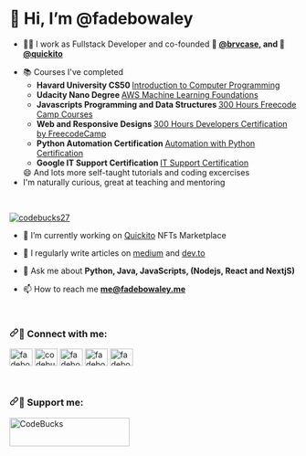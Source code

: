 
<h1> 👋 Hi, I’m @fadebowaley </h1>

<ul dir="auto">
  <li>🧑‍💻 I work as Fullstack Developer and co-founded <b> 💼 <a href="https://brvcase.com"> @brvcase,</a> and 🦜<a href="https://brvcase.com"> @quickito</a></b>  </li>
  <p dir="auto"><g-emoji class="g-emoji" alias="telescope" fallback-src="https://github.githubassets.com/images/icons/emoji/unicode/1f52d.png"</g-emoji> 
    <li>📚 Courses I've completed 
      <ul>
        <li><b>Havard University CS50 </b><a href="https://www.edx.org/course/cs50s-computer-science-for-business-professionals?g_acctid=724-505-4034&g_campaign=gs-b2c-nonbrand-tier1geo-partner-harvard-core&g_campaignid=15417765031&g_adgroupid=131210224518&g_adid=565368056846&g_keyword=&g_keywordid=dsa-1432070230256&g_network=g&utm_source=google&utm_campaign=gs-b2c-nonbrand-tier1geo-partner-harvard-core&utm_medium=cpc&utm_term=&hsa_acc=7245054034&hsa_cam=15417765031&hsa_grp=131210224518&hsa_ad=565368056846&hsa_src=g&hsa_tgt=dsa-1432070230256&hsa_kw=&hsa_mt=&hsa_net=adwords&hsa_ver=3&gclid=CjwKCAiAsYyRBhACEiwAkJFKonoZ5c9chKUyfw0X8hwE1sIfbnoWpu5fd0g4lBVKw_8YXbe-QjDwHxoCbHUQAvD_BwE">Introduction to Computer Programming</a></li>
         <li><b> Udacity Nano Degree </b><a href="https://graduation.udacity.com/api/graduation/certificate/UTWPKPMJ/download"> AWS Machine Learning Foundations</a></li>
        <li><b>Javascripts Programming and Data Structures </b><a href="https://www.freecodecamp.org/certification/fadebowaley/javascript-algorithms-and-data-structures">300 Hours Freecode Camp Courses </a> </li>
        <li><b>Web and Responsive Designs </b><a href="https://www.freecodecamp.org/certification/fadebowaley/responsive-web-design">300 Hours Developers Certification by FreecodeCamp </a> </li>
        <li><b>Python Automation Certification </b> <a href="https://www.coursera.org/account/accomplishments/professional-cert/8MLCHC345YYC?utm_product=prof">Automation with Python Certification</a></li>
        <li><b>Google IT Support Certification </b> <a href="https://www.coursera.org/account/accomplishments/professional-cert/PDM93NLY6G56?utm_product=prof"> IT Support Certification</a>  </li>
      </ul> 
      😄 And lots more self-taught tutorials and coding excercises 
    </li>  
    <li> I'm naturally curious, great at teaching and mentoring </li>
</ul>

<br>
<p align="left" dir="auto"> <a target="_blank" rel="noopener noreferrer" href="https://camo.githubusercontent.com/e71ed38cb2185ef4d7f0c60fc71d36127eade0cd13c9dd9c2d3184e7f6b4c629/68747470733a2f2f6b6f6d617265762e636f6d2f67687076632f3f757365726e616d653d636f64656275636b733237266c6162656c3d50726f66696c65253230766965777326636f6c6f723d306537356236267374796c653d666c6174"><img src="https://camo.githubusercontent.com/e71ed38cb2185ef4d7f0c60fc71d36127eade0cd13c9dd9c2d3184e7f6b4c629/68747470733a2f2f6b6f6d617265762e636f6d2f67687076632f3f757365726e616d653d636f64656275636b733237266c6162656c3d50726f66696c65253230766965777326636f6c6f723d306537356236267374796c653d666c6174" alt="codebucks27" data-canonical-src="https://komarev.com/ghpvc/?username=codebucks27&amp;label=Profile%20views&amp;color=0e75b6&amp;style=flat" style="max-width: 100%;"></a> </p>


<ul dir="auto">
<li>
<p dir="auto"><g-emoji class="g-emoji" alias="telescope" fallback-src="https://github.githubassets.com/images/icons/emoji/unicode/1f52d.png">🔭</g-emoji> 
  I’m currently working on <a href="#" rel="nofollow">Quickito</a> NFTs Marketplace </p>
</li>
<li>
<p dir="auto"><g-emoji class="g-emoji" alias="memo" fallback-src="https://github.githubassets.com/images/icons/emoji/unicode/1f4dd.png">📝</g-emoji> 
  I regularly write articles on <a href="https://medium.com/@fadebowaley" rel="nofollow">medium</a> and <a href="https://dev.to/fadebowaley" rel="nofollow">dev.to</a></p>
</li>
<li>
<p dir="auto"><g-emoji class="g-emoji" alias="speech_balloon" fallback-src="https://github.githubassets.com/images/icons/emoji/unicode/1f4ac.png">💬</g-emoji> 
  Ask me about <strong>Python, Java, JavaScripts, (Nodejs, React and NextjS)</strong></p>
</li>
<li>
<p dir="auto"><g-emoji class="g-emoji" alias="mailbox" fallback-src="https://github.githubassets.com/images/icons/emoji/unicode/1f4eb.png">📫</g-emoji>
  How to reach me <strong><a href="mailto:me@fadebowaley.me">me@fadebowaley.me</a></strong></p>
</li>
</ul>



<br>
<h3 align="left" dir="auto"><a id="user-content--connect-with-me" class="anchor" aria-hidden="true" href="#-connect-with-me">
  <svg class="octicon octicon-link" viewBox="0 0 16 16" version="1.1" width="16" height="16" aria-hidden="true">
    <path fill-rule="evenodd" d="M7.775 3.275a.75.75 0 001.06 1.06l1.25-1.25a2 2 0 112.83 2.83l-2.5 2.5a2 2 0 01-2.83 0 .75.75 0 00-1.06 1.06 3.5 3.5 0 004.95 0l2.5-2.5a3.5 3.5 0 00-4.95-4.95l-1.25 1.25zm-4.69 9.64a2 2 0 010-2.83l2.5-2.5a2 2 0 012.83 0 .75.75 0 001.06-1.06 3.5 3.5 0 00-4.95 0l-2.5 2.5a3.5 3.5 0 004.95 4.95l1.25-1.25a.75.75 0 00-1.06-1.06l-1.25 1.25a2 2 0 01-2.83 0z"></path></svg></a><g-emoji class="g-emoji" alias="arrow_forward" fallback-src="https://github.githubassets.com/images/icons/emoji/unicode/25b6.png">💌</g-emoji> Connect with me:</h3>
<p align="left" dir="auto">
  <a href="https://www.youtube.com/c/fadebowaley" rel="nofollow"><img align="center" src="https://github.com/rahuldkjain/github-profile-readme-generator/raw/master/src/images/icons/Social/youtube.svg" alt="fadebowaley" height="30" width="40" style="max-width: 100%;"></a>
  <a href="https://dev.to/fadebowaley" rel="nofollow"><img align="center" src="https://camo.githubusercontent.com/f8e0e616833ecf1134ef8a02ca76725f9e83fcc505ed82e8fa88fab9d836726d/68747470733a2f2f6432666c746978307632653073622e636c6f756466726f6e742e6e65742f6465762d7261696e626f772e737667" alt="codebucks27" height="30" width="40" data-canonical-src="https://d2fltix0v2e0sb.cloudfront.net/dev-rainbow.svg" style="max-width: 100%;"></a>
  <a href="https://instagram.com/fadebowaley" rel="nofollow"><img align="center" src="https://github.com/rahuldkjain/github-profile-readme-generator/raw/master/src/images/icons/Social/instagram.svg" alt="fadebowaley" height="30" width="40" style="max-width: 100%;"></a>
<a href="https://twitter.com/fadebowaley" rel="nofollow"><img align="center" src="https://github.com/rahuldkjain/github-profile-readme-generator/raw/master/src/images/icons/Social/twitter.svg" alt="fadebowaley" height="30" width="40" style="max-width: 100%;"></a>
<a href="https://fb.com/fadebowaley" rel="nofollow"><img align="center" src="https://github.com/rahuldkjain/github-profile-readme-generator/raw/master/src/images/icons/Social/facebook.svg" alt="fadebowaley" height="30" width="40" style="max-width: 100%;"></a>
</p>

<br>
<h3 align="left" dir="auto"><a id="user-content--support" class="anchor" aria-hidden="true" href="#-support"><svg class="octicon octicon-link" viewBox="0 0 16 16" version="1.1" width="16" height="16" aria-hidden="true"><path fill-rule="evenodd" d="M7.775 3.275a.75.75 0 001.06 1.06l1.25-1.25a2 2 0 112.83 2.83l-2.5 2.5a2 2 0 01-2.83 0 .75.75 0 00-1.06 1.06 3.5 3.5 0 004.95 0l2.5-2.5a3.5 3.5 0 00-4.95-4.95l-1.25 1.25zm-4.69 9.64a2 2 0 010-2.83l2.5-2.5a2 2 0 012.83 0 .75.75 0 001.06-1.06 3.5 3.5 0 00-4.95 0l-2.5 2.5a3.5 3.5 0 004.95 4.95l1.25-1.25a.75.75 0 00-1.06-1.06l-1.25 1.25a2 2 0 01-2.83 0z"></path></svg></a><g-emoji class="g-emoji" alias="arrow_forward" fallback-src="https://github.githubassets.com/images/icons/emoji/unicode/25b6.png">👋</g-emoji> Support me:</h3>
<p dir="auto"><a href="https://www.buymeacoffee.com/fadebowaley" rel="nofollow"> <img align="left" src="https://camo.githubusercontent.com/28aae05a0fba45679e8e27d90609601e249b64a5fe30dfef05495de4f4e318d4/68747470733a2f2f63646e2e6275796d6561636f666665652e636f6d2f627574746f6e732f76322f64656661756c742d79656c6c6f772e706e67" height="50" width="210" alt="CodeBucks" data-canonical-src="https://cdn.buymeacoffee.com/buttons/v2/default-yellow.png" style="max-width: 100%;"></a></p><br><br>

</article>
  </div>

<!--
**fadebowaley/fadebowaley** is a ✨ _special_ ✨ repository because its `README.md` (this file) appears on your GitHub profile.

Here are some ideas to get you started:

- 🔭 I’m currently working on ...
- 🌱 I’m currently learning ...
- 👯 I’m looking to collaborate on ...
- 🤔 I’m looking for help with ...
- 💬 Ask me about ...
- 📫 How to reach me: ...
- 😄 Pronouns: ...
- ⚡ Fun fact: ...
-->
